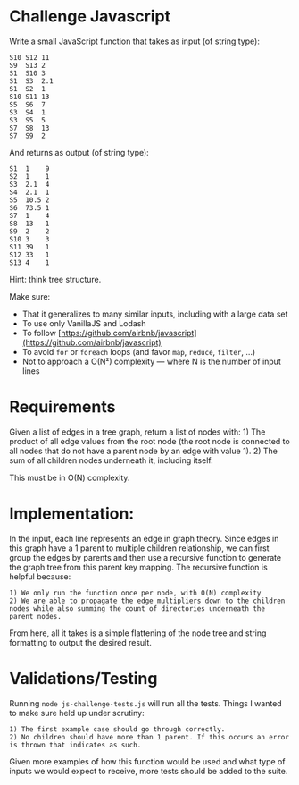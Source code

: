 # Challenge Javascript 

Write a small JavaScript function that takes as input (of string type):

	S10 S12 11
	S9  S13 2
	S1  S10 3
	S1  S3  2.1
	S1  S2  1
	S10 S11 13
	S5  S6  7
	S3  S4  1
	S3  S5  5
	S7  S8  13
	S7  S9  2


And returns as output (of string type):
	
	S1  1    9
	S2  1    1
	S3  2.1  4
	S4  2.1  1
	S5  10.5 2
	S6  73.5 1
	S7  1    4
	S8  13   1
	S9  2    2
	S10 3    3
	S11 39   1
	S12 33   1
	S13 4    1


Hint: think tree structure.

Make sure:

- That it generalizes to many similar inputs, including with a large data set
- To use only VanillaJS and Lodash
- To follow [https://github.com/airbnb/javascript](https://github.com/airbnb/javascript)
- To avoid `for` or `foreach` loops (and favor `map`, `reduce`, `filter`, …)
- Not to approach a O(N²) complexity — where N is the number of input lines

# Requirements 
Given a list of edges in a tree graph, return a list of nodes with:
	1) The product of all edge values from the root node (the root node is connected to all nodes that do not have a parent node by an edge with value 1).
	2) The sum of all children nodes underneath it, including itself. 

This must be in O(N) complexity.

# Implementation:
In the input, each line represents an edge in graph theory. Since edges in this graph have a 1 parent to multiple children relationship, we can first group the edges by parents and then use a recursive function to generate the graph tree from this parent key mapping. The recursive function is helpful because:
	
	1) We only run the function once per node, with O(N) complexity
	2) We are able to propagate the edge multipliers down to the children nodes while also summing the count of directories underneath the parent nodes. 

From here, all it takes is a simple flattening of the node tree and string formatting to output the desired result. 
	
# Validations/Testing

Running `node js-challenge-tests.js` will run all the tests. Things I wanted to make sure held up under scrutiny: 

	1) The first example case should go through correctly.
	2) No children should have more than 1 parent. If this occurs an error is thrown that indicates as such.

Given more examples of how this function would be used and what type of inputs we would expect to receive, more tests should be added to the suite. 

